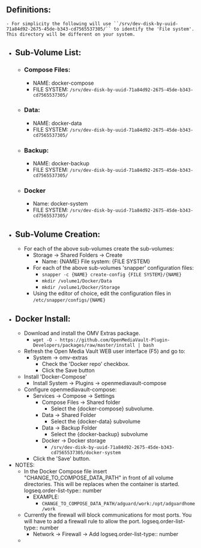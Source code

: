 ## Definitions:
	- For simplicity the following will use ``/srv/dev-disk-by-uuid-71a84d92-2675-45de-b343-cd7565537305/`` to identify the 'File system'.  This directory will be different on your system.
- ## Sub-Volume List:
	- ### Compose Files:
		- NAME:            docker-compose
		- FILE SYSTEM:  ``/srv/dev-disk-by-uuid-71a84d92-2675-45de-b343-cd7565537305/``
	- ### Data:
		- NAME:            docker-data
		- FILE SYSTEM:  ``/srv/dev-disk-by-uuid-71a84d92-2675-45de-b343-cd7565537305/``
	- ### Backup:
		- NAME:            docker-backup
		- FILE SYSTEM:  ``/srv/dev-disk-by-uuid-71a84d92-2675-45de-b343-cd7565537305/``
	- ### Docker
		- Name:            docker-system
		- FILE SYSTEM:  ``/srv/dev-disk-by-uuid-71a84d92-2675-45de-b343-cd7565537305/``
- ## Sub-Volume Creation:
	- For each of the above sub-volumes create the sub-volumes:
		- Storage -> Shared Folders -> Create
			- Name:           {NAME}
			  File system:  {FILE SYSTEM}
		- For each of the above sub-volumes 'snapper' configuration files:
			- ``snapper -c {NAME} create-config {FILE SYSTEM}/{NAME}``
			- ``mkdir /volume1/Docker/Data``
			- ``mkdir /volume1/Docker/Storage``
		- Using the editor of choice, edit the configuration files in ``/etc/snapper/configs/{NAME}``
- ## Docker Install:
	- Download and install the OMV Extras package.
		- ``wget -O - https://github.com/OpenMediaVault-Plugin-Developers/packages/raw/master/install | bash``
	- Refresh the Open Media Vault WEB user interface (F5) and go to:
		- System -> omv-extras
			- Check the 'Docker repo' checkbox.
			- Click the Save button
	- Install 'Docker-Compose'
		- Install System -> Plugins -> openmediavault-compose
	- Configure openmediavault-compose:
		- Services -> Compose -> Settings
			- Compose Files -> Shared folder
				- Select the {docker-compose} subvolume.
			- Data -> Shared Folder
				- Select the {docker-data} subvolume
			- Data -> Backup Folder
				- Select the {docker-backup} subvolume
			- Docker -> Docker storage
				- ``/srv/dev-disk-by-uuid-71a84d92-2675-45de-b343-cd7565537305/docker-system``
		- Click the 'Save' button.
- NOTES:
	- In the Docker Compose file insert "CHANGE_TO_COMPOSE_DATA_PATH" in front of all volume directories.  This will be replaces when the container is started.
	  logseq.order-list-type:: number
		- EXAMPLE:
			- ``CHANGE_TO_COMPOSE_DATA_PATH/adguard/work:/opt/adguardhome/work``
	- Currently the firewall will block communications for most ports.  You will have to add a firewall rule to allow the port.
	  logseq.order-list-type:: number
		- Network -> Firewall -> Add
		  logseq.order-list-type:: number
	-
